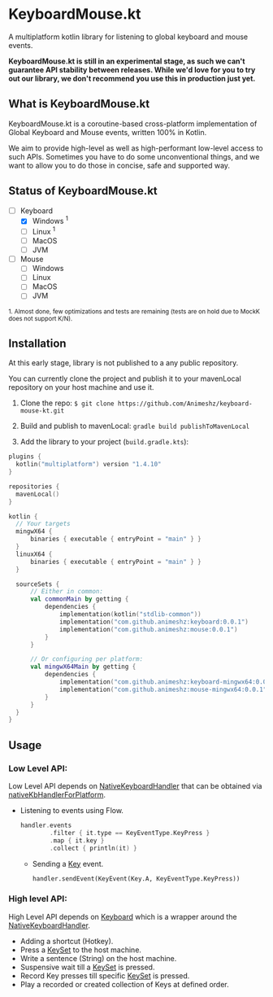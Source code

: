 # KeyboardMouse.kt


A multiplatform kotlin library for listening to global keyboard and mouse events.

__KeyboardMouse.kt is still in an experimental stage, as such we can't guarantee API stability between releases. While we'd love for you to try out our library, we don't recommend you use this in production just yet.__

## What is KeyboardMouse.kt

KeyboardMouse.kt is a coroutine-based cross-platform implementation of Global Keyboard and Mouse events, written 100% in Kotlin.

We aim to provide high-level as well as high-performant low-level access to such APIs. Sometimes you have to do some unconventional things, and we want to allow you to do those in concise, safe and supported way.

## Status of KeyboardMouse.kt

  - [ ] Keyboard
    - [X] Windows <sup>1</sup>
    - [ ] Linux <sup>1</sup>
    - [ ] MacOS
    - [ ] JVM
  - [ ] Mouse
    - [ ] Windows
    - [ ] Linux
    - [ ] MacOS
    - [ ] JVM

<sub>1. Almost done, few optimizations and tests are remaining (tests are on hold due to MockK does not support K/N).</sub>


## Installation

At this early stage, library is not published to a any public repository.

You can currently clone the project and publish it to your mavenLocal repository on your host machine and use it.

1. Clone the repo:
   `$ git clone https://github.com/Animeshz/keyboard-mouse-kt.git`

2. Build and publish to mavenLocal:
   `gradle build publishToMavenLocal`

3. Add the library to your project (`build.gradle.kts`):

  ```kotlin
  plugins {
    kotlin("multiplatform") version "1.4.10"
}

repositories {
    mavenLocal()
}

kotlin {
    // Your targets
    mingwX64 {
        binaries { executable { entryPoint = "main" } }
    }
    linuxX64 {
        binaries { executable { entryPoint = "main" } }
    }

    sourceSets {
        // Either in common:
        val commonMain by getting {
            dependencies {
                implementation(kotlin("stdlib-common"))
                implementation("com.github.animeshz:keyboard:0.0.1")
                implementation("com.github.animeshz:mouse:0.0.1")
            }
        }

        // Or configuring per platform:
        val mingwX64Main by getting {
            dependencies {
                implementation("com.github.animeshz:keyboard-mingwx64:0.0.1")
                implementation("com.github.animeshz:mouse-mingwx64:0.0.1")
            }
        }
    }
}
  ```

## Usage

### Low Level API:

Low Level API depends on [NativeKeyboardHandler][1] that can be obtained via [nativeKbHandlerForPlatform][2].

- Listening to events using Flow.
  ```kotlin
  handler.events
          .filter { it.type == KeyEventType.KeyPress }
          .map { it.key }
          .collect { println(it) }
  ```

  - Sending a [Key][3] event.
    ```
    handler.sendEvent(KeyEvent(Key.A, KeyEventType.KeyPress))
    ```
    
### High level API:

High Level API depends on [Keyboard][4] which is a wrapper around the [NativeKeyboardHandler][1].

- Adding a shortcut (Hotkey).
- Press a [KeySet][5] to the host machine.
- Write a sentence (String) on the host machine.
- Suspensive wait till a [KeySet][5] is pressed.
- Record Key presses till specific [KeySet][5] is pressed.
- Play a recorded or created collection of Keys at defined order.

[1]: https://github.com/Animeshz/keyboard-mouse-kt/blob/master/keyboard/src/commonMain/kotlin/com/github/animeshz/keyboard/NativeKeyboardHandler.kt

[2]: https://github.com/Animeshz/keyboard-mouse-kt/blob/master/keyboard/src/commonMain/kotlin/com/github/animeshz/keyboard/NativeKeyboardHandler.kt

[3]: https://github.com/Animeshz/keyboard-mouse-kt/blob/master/keyboard/src/commonMain/kotlin/com/github/animeshz/keyboard/entity/Key.kt

[4]: https://github.com/Animeshz/keyboard-mouse-kt/blob/master/keyboard/src/commonMain/kotlin/com/github/animeshz/keyboard/Keyboard.kt

[5]: https://github.com/Animeshz/keyboard-mouse-kt/blob/master/keyboard/src/commonMain/kotlin/com/github/animeshz/keyboard/entity/KeySet.kt

